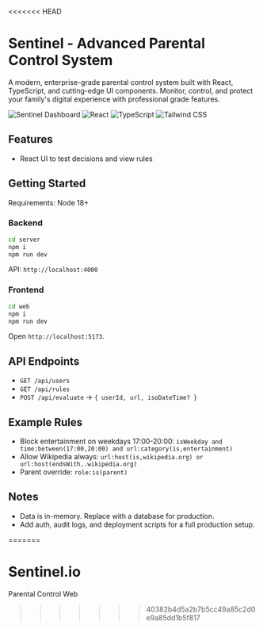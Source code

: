 <<<<<<< HEAD
# Sentinel - Advanced Parental Control System

A modern, enterprise-grade parental control system built with React, TypeScript, and cutting-edge UI components. Monitor, control, and protect your family's digital experience with professional grade features.

![Sentinel Dashboard](https://img.shields.io/badge/Status-Production%20Ready-brightgreen)
![React](https://img.shields.io/badge/React-18.x-blue)
![TypeScript](https://img.shields.io/badge/TypeScript-5.x-blue)
![Tailwind CSS](https://img.shields.io/badge/Tailwind%20CSS-3.x-blue)

## Features
- React UI to test decisions and view rules

## Getting Started

Requirements: Node 18+

### Backend

```bash
cd server
npm i
npm run dev
```

API: `http://localhost:4000`

### Frontend

```bash
cd web
npm i
npm run dev
```

Open `http://localhost:5173`.

## API Endpoints

- `GET /api/users`
- `GET /api/rules`
- `POST /api/evaluate` → `{ userId, url, isoDateTime? }`

## Example Rules

- Block entertainment on weekdays 17:00-20:00: `isWeekday and time:between(17:00,20:00) and url:category(is,entertainment)`
- Allow Wikipedia always: `url:host(is,wikipedia.org) or url:host(endsWith,.wikipedia.org)`
- Parent override: `role:is(parent)`

## Notes

- Data is in-memory. Replace with a database for production.
- Add auth, audit logs, and deployment scripts for a full production setup.


=======
# Sentinel.io
Parental Control Web
>>>>>>> 40382b4d5a2b7b5cc49a85c2d0e9a85dd1b5f817
